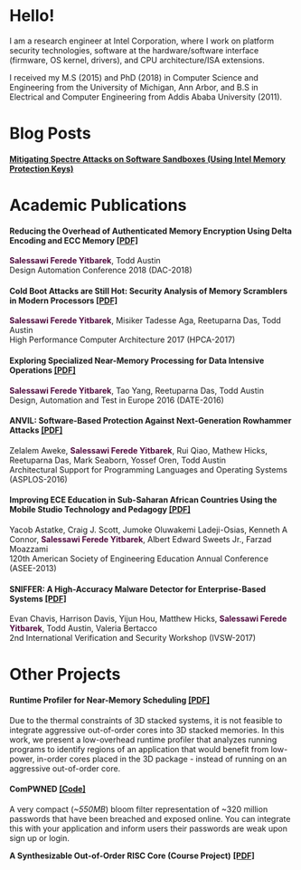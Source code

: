 <!--img style="float: right;" src="./img/salessaf_headshot.png"-->

# Hello!

I am a research engineer at Intel Corporation, where I work on platform security technologies, software at the hardware/software interface (firmware, OS kernel, drivers), and CPU architecture/ISA extensions. 

I received my M.S (2015) and PhD (2018) in Computer Science and Engineering from the University of Michigan, Ann Arbor, and B.S in Electrical and Computer Engineering from Addis Ababa University (2011).


# Blog Posts

#### [**Mitigating Spectre Attacks on Software Sandboxes (Using Intel Memory Protection Keys)**](https://medium.com/@salessawi/mitigating-spectre-attacks-on-software-sandboxes-aa2c71d86580)       

# Academic Publications

#### Reducing the Overhead of Authenticated Memory Encryption Using Delta Encoding and ECC Memory [**[PDF]**](./files/dac_2018.pdf)       
**<b style="color:rgb(80,12,63);">Salessawi Ferede Yitbarek</b>**, Todd Austin  
Design Automation Conference 2018 (DAC-2018) 

#### **Cold Boot Attacks are Still Hot: Security Analysis of Memory Scramblers in Modern Processors** [**[PDF]**](http://web.eecs.umich.edu/~taustin/papers/HPCA17-coldboot.pdf)       
**<b style="color:rgb(80,12,63);">Salessawi Ferede Yitbarek</b>**, Misiker Tadesse Aga, Reetuparna Das, Todd Austin         
High Performance Computer Architecture 2017 (HPCA-2017) 

#### **Exploring Specialized Near-Memory Processing for Data Intensive Operations** [**[PDF]**](http://web.eecs.umich.edu/~taustin/papers/DATE16-nearmem.pdf)          
**<b style="color:rgb(80,12,63);">Salessawi Ferede Yitbarek</b>**, Tao Yang, Reetuparna Das, Todd Austin  
Design, Automation and Test in Europe 2016 (DATE-2016)

#### **ANVIL: Software-Based Protection Against Next-Generation Rowhammer Attacks** [**[PDF]**](http://web.eecs.umich.edu/~taustin/papers/ASPLOS16-anvil.pdf)        
Zelalem Aweke, **<b style="color:rgb(80,12,63);">Salessawi Ferede Yitbarek</b>**, Rui Qiao, Mathew Hicks, Reetuparna Das, Mark Seaborn, Yossef
Oren, Todd Austin           
Architectural Support for Programming Languages and Operating Systems (ASPLOS-2016) 

#### **Improving ECE Education in Sub-Saharan African Countries Using the Mobile Studio Technology and Pedagogy** [**[PDF]**](http://www.asee.org/file_server/papers/attachment/file/0003/3908/Improving_ECE_Education_in_Africa_-_ASEE_2013_Draft_Paper_vers_6_with_updates.pdf)     
Yacob Astatke, Craig J. Scott, Jumoke Oluwakemi Ladeji-Osias, Kenneth A Connor, **<b style="color:rgb(80,12,63);">Salessawi Ferede Yitbarek</b>**, Albert Edward Sweets Jr., Farzad Moazzami          
120th American Society of Engineering Education Annual Conference (ASEE-2013)

#### **SNIFFER: A High-Accuracy Malware Detector for Enterprise-Based Systems** [**[PDF]**](http://static1.1.sqspcdn.com/static/f/543048/27585414/1496712833627/SNIFFER.pdf)   
Evan Chavis, Harrison Davis, Yijun Hou, Matthew Hicks, **<b style="color:rgb(80,12,63);">Salessawi Ferede Yitbarek</b>**, Todd Austin, Valeria Bertacco              
2nd International Verification and Security Workshop (IVSW-2017) 


# Other Projects

#### **Runtime Profiler for Near-Memory Scheduling** [**[PDF]**](./files/nm_scheduler.pdf)  
Due to the thermal constraints of 3D stacked systems, it is not feasible to integrate aggressive out-of-order cores into 3D stacked memories. 
In this work, we present a low-overhead runtime profiler that analyzes running programs to identify regions of an application that would benefit from low-power, in-order cores placed in the 3D package - instead of running on an aggressive out-of-order core. 

#### **ComPWNED** [**[Code]**](https://github.com/salessa/compwned)  
A very compact (*~550MB*) bloom filter representation of ~320 million passwords that have been breached and exposed online. You can integrate this with your application and inform users their passwords are weak upon sign up or login.

**A Synthesizable Out-of-Order RISC Core (Course Project)**  [**[PDF]**](./files/470_FinalReport.pdf)
